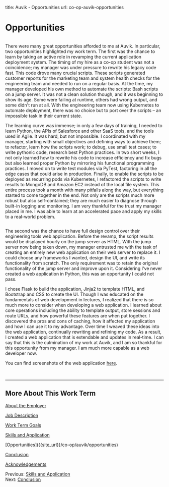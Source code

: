 title: Auvik - Opportunities
url: co-op-auvik-opportunities

<h1 class="u-lead center">Opportunities</h1>

<img class="left-aligned" src="{{ url_for('static', filename='images/auvik/kubernetes.png') }}" alt="">

There were many great opportunities afforded to me at Auvik. In particular, two opportunities highlighted my work term. The first was the chance to learn by taking an active role in revamping the current application deployment system. The timing of my hire as a co-op student was not a coincidence; my manager was under pressure to rewrite his legacy code fast. This code drove many crucial scripts. These scripts generated customer reports for the marketing team and system health checks for the engineering team and needed to run on a regular basis. At the time, my manager developed his own method to automate the scripts: Bash scripts on a jump server. It was not a clean solution though, and it was beginning to show its age. Some were failing at runtime, others had wrong output, and some didn't run at all. With the engineering team now using Kubernetes to automate deployment, there was no choice but to port over the scripts – an impossible task in their current state.

The learning curve was immense; in only a few days of training, I needed to learn Python, the APIs of Salesforce and other SaaS tools, and the tools used in Agile. It was hard, but not impossible. I coordinated with my manager, starting with small objectives and defining ways to achieve them; to refactor, learn how the scripts work; to debug, use small test cases; to write pythonic code, research best Python practices. In two short weeks, I not only learned how to rewrite his code to increase efficiency and fix bugs but also learned proper Python by mirroring his functional programming practices. I moved on to write test modules via PyTest, factoring in all the edge cases that could arise in production. Finally, to enable the scripts to be deployed as recurring pods via Kubernetes, I refactored the scripts to write results to MongoDB and Amazon EC2 instead of the local file system. This entire process took a month with many pitfalls along the way, but everything started to come together in the end. Not only are the scripts much more robust but also self-contained; they are much easier to diagnose through built-in logging and monitoring. I am very thankful for the trust my manager placed in me. I was able to learn at an accelerated pace and apply my skills to a real-world problem.

<img class="left-aligned" src="{{ url_for('static', filename='images/auvik/python_web.png') }}" alt="">

The second was the chance to have full design control over their engineering tools web application. Before the revamp, the script results would be displayed hourly on the jump server as HTML. With the jump server now being taken down, my manager entrusted me with the task of creating an entirely new web application on their web server to replace it. I could choose any frameworks I wanted, design the UI, and write its functionality from scratch. The only requirement was to retain the original functionality of the jump server and improve upon it. Considering I've never created a web application in Python, this was an opportunity I could not pass.

I chose Flask to build the application, Jinja2 to template HTML, and Bootstrap and CSS to create the UI. Though I was educated on the fundamentals of web development in lectures, I realized that there is so much more to consider when developing a web application. I learned about core operations including the ability to template output, store sessions and route URLs, and how powerful these features are when put together. I discovered the pros and cons of caching, how it affected my application and how I can use it to my advantage. Over time I weaved these ideas into the web application, continually rewriting and refining my code. As a result, I created a web application that is extendable and updates in real-time. I can say that this is the culmination of my work at Auvik, and I am so thankful for this opportunity from my manager. I am much more capable as a web developer now.

You can find screenshots of the web application
<a href="https://imgur.com/a/veUQ0sc/" target="\_blank" rel="noopener">here</a>.

<br>
<hr>

<h2 class="u-sublead">More About This Work Term</h2>

[About the Employer]({{site_url}}/co-op/auvik/about-the-employer)

[Job Description]({{site_url}}/co-op/auvik/job-description)

[Work Term Goals]({{site_url}}/co-op/auvik/work-term-goals)

[Skiils and Application]({{site_url}}/co-op/auvik/skills-and-application)

<span class='active'>
  [Opportunities]({{site_url}}/co-op/auvik/opportunities)
</span>

[Conclusion]({{site_url}}/co-op/auvik/conclusion)

[Acknowledgements]({{site_url}}/co-op/auvik/acknowledgements)

<div class="left-aligned">
  Previous: <a href="{{ site_url }}/co-op/auvik/skills-and-application">Skills and Application</a>
</div>

<div class="right-aligned">
  Next: <a href="{{ site_url }}/co-op/auvik/conclusion">Conclusion</a>
</div>
